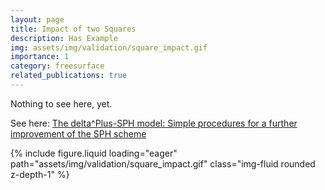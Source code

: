 ```yaml
---
layout: page
title: Impact of two Squares
description: Has Example
img: assets/img/validation/square_impact.gif
importance: 1
category: freesurface
related_publications: true
---
```


Nothing to see here, yet.

See here: [The delta^Plus-SPH model: Simple procedures for a further improvement of the SPH scheme](https://www.sciencedirect.com/science/article/pii/S0045782516309112)

{% include figure.liquid loading="eager" path="assets/img/validation/square_impact.gif" class="img-fluid rounded z-depth-1" %}
